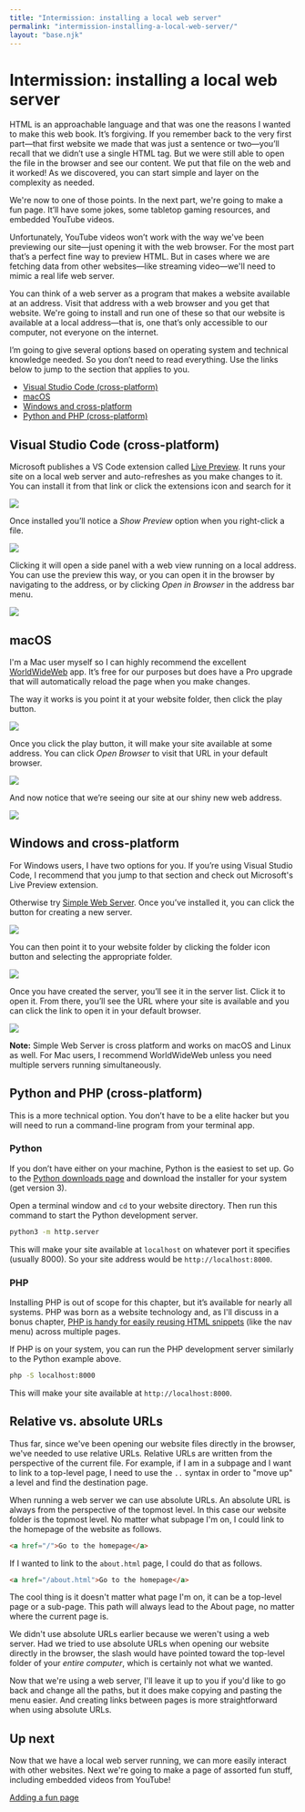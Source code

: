```yaml
---
title: "Intermission: installing a local web server"
permalink: "intermission-installing-a-local-web-server/"
layout: "base.njk"
---
```


# Intermission: installing a local web server

HTML is an approachable language and that was one the reasons I wanted to make this web book. It’s forgiving. If you remember back to the very first part—that first website we made that was just a sentence or two—you’ll recall that we didn’t use a single HTML tag. But we were still able to open the file in the browser and see our content. We put that file on the web and it worked! As we discovered, you can start simple and layer on the complexity as needed.

We're now to one of those points. In the next part, we're going to make a fun page. It’ll have some jokes, some tabletop gaming resources, and embedded YouTube videos.

Unfortunately, YouTube videos won’t work with the way we've been previewing our site—just opening it with the web browser. For the most part that’s a perfect fine way to preview HTML. But in cases where we are fetching data from other websites—like streaming video—we'll need to mimic a real life web server.

You can think of a web server as a program that makes a website available at an address. Visit that address with a web browser and you get that website. We're going to install and run one of these so that our website is available at a local address—that is, one that’s only accessible to our computer, not everyone on the internet.

I’m going to give several options based on operating system and technical knowledge needed. So you don’t need to read everything. Use the links below to jump to the section that applies to you.

- [Visual Studio Code (cross-platform)](#visual-studio-code-(cross-platform))
- [macOS](#macos)
- [Windows and cross-platform](#windows-and-cross-platform)
- [Python and PHP (cross-platform)](#python-and-php-(cross-platform))

## Visual Studio Code (cross-platform)

Microsoft publishes a VS Code extension called [Live Preview](https://marketplace.visualstudio.com/items?itemName=ms-vscode.live-server). It runs your site on a local web server and auto-refreshes as you make changes to it. You can install it from that link or click the extensions icon and search for it

![](/assets/img/intermission-installing-a-local-web-server-1.png)

Once installed you’ll notice a _Show Preview_ option when you right-click a file.

![](/assets/img/intermission-installing-a-local-web-server-2.png)

Clicking it will open a side panel with a web view running on a local address. You can use the preview this way, or you can open it in the browser by navigating to the address, or by clicking _Open in Browser_ in the address bar menu.

![](/assets/img/intermission-installing-a-local-web-server-3.png)

## macOS

I'm a Mac user myself so I can highly recommend the excellent [WorldWideWeb](https://iconfactory.com/worldwideweb/) app. It’s free for our purposes but does have a Pro upgrade that will automatically reload the page when you make changes.

The way it works is you point it at your website folder, then click the play button.

![](/assets/img/intermission-installing-a-local-web-server-4.png)

Once you click the play button, it will make your site available at some address. You can click _Open Browser_ to visit that URL in your default browser.

![](/assets/img/intermission-installing-a-local-web-server-5.png)

And now notice that we’re seeing our site at our shiny new web address.

![](/assets/img/intermission-installing-a-local-web-server-6.png)

## Windows and cross-platform

For Windows users, I have two options for you. If you’re using Visual Studio Code, I recommend that you jump to that section and check out Microsoft's Live Preview extension.

Otherwise try [Simple Web Server](https://simplewebserver.org/). Once you’ve installed it, you can click the button for creating a new server.

![](/assets/img/intermission-installing-a-local-web-server-7.png)

You can then point it to your website folder by clicking the folder icon button and selecting the appropriate folder.

![](/assets/img/intermission-installing-a-local-web-server-8.png)

Once you have created the server, you’ll see it in the server list. Click it to open it. From there, you’ll see the URL where your site is available and you can click the link to open it in your default browser.

![](/assets/img/intermission-installing-a-local-web-server-9.png)

**Note:** Simple Web Server is cross platform and works on macOS and Linux as well. For Mac users, I recommend WorldWideWeb unless you need multiple servers running simultaneously.

## Python and PHP (cross-platform)

This is a more technical option. You don’t have to be a elite hacker but you will need to run a command-line program from your terminal app.

### Python

If you don’t have either on your machine, Python is the easiest to set up. Go to the [Python downloads page](https://www.python.org/downloads/) and download the installer for your system (get version 3).

Open a terminal window and `cd` to your website directory. Then run this command to start the Python development server.

```bash
python3 -m http.server
```

This will make your site available at `localhost` on whatever port it specifies (usually 8000). So your site address would be `http://localhost:8000`.

### PHP

Installing PHP is out of scope for this chapter, but it’s available for nearly all systems. PHP was born as a website technology and, as I'll discuss in a bonus chapter, [PHP is handy for easily reusing HTML snippets](/reusable-html-with-php) (like the nav menu) across multiple pages.

If PHP is on your system, you can run the PHP development server similarly to the Python example above.

```bash
php -S localhost:8000
```

This will make your site available at `http://localhost:8000`.

## Relative vs. absolute URLs

Thus far, since we've been opening our website files directly in the browser, we've needed to use relative URLs. Relative URLs are written from the perspective of the current file. For example, if I am in a subpage and I want to link to a top-level page, I need to use the `..` syntax in order to "move up" a level and find the destination page.

When running a web server we can use absolute URLs. An absolute URL is always from the perspective of the topmost level. In this case our website folder is the topmost level. No matter what subpage I'm on, I could link to the homepage of the website as follows.

```html
<a href="/">Go to the homepage</a>
```

If I wanted to link to the `about.html` page, I could do that as follows.

```html
<a href="/about.html">Go to the homepage</a>
```

The cool thing is it doesn't matter what page I'm on, it can be a top-level page or a sub-page. This path will always lead to the About page, no matter where the current page is.

We didn't use absolute URLs earlier because we weren't using a web server. Had we tried to use absolute URLs when opening our website directly in the browser, the slash would have pointed toward the top-level folder of your *entire computer*, which is certainly not what we wanted.

Now that we're using a web server, I'll leave it up to you if you'd like to go back and change all the paths, but it does make copying and pasting the menu easier. And creating links between pages is more straightforward when using absolute URLs.

## Up next

Now that we have a local web server running, we can more easily interact with other websites. Next we're going to make a page of assorted fun stuff, including embedded videos from YouTube!

[Adding a fun page](/adding-a-fun-page)